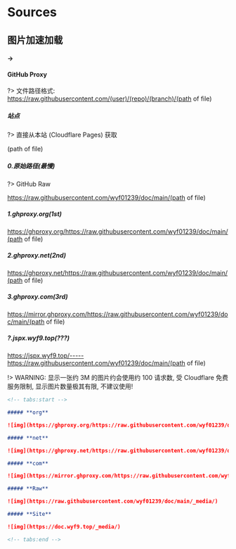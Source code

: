 # Sources

## 图片加速加载

<!-- tabs:start -->

#### **→**

#### **GitHub Proxy**

?>  文件路径格式: https://raw.githubusercontent.com/(user)/(repo)/(branch)/(path of file)

##### **站点**

?> 直接从本站 (Cloudflare Pages) 获取

(path of file)

##### **0.原始路径(最慢)**

?> GitHub Raw

https://raw.githubusercontent.com/wyf01239/doc/main/(path of file)

##### **1.ghproxy.org(1st)**

https://ghproxy.org/https://raw.githubusercontent.com/wyf01239/doc/main/(path of file)

##### **2.ghproxy.net(2nd)**

https://ghproxy.net/https://raw.githubusercontent.com/wyf01239/doc/main/(path of file)

##### **3.ghproxy.com(3rd)**

https://mirror.ghproxy.com/https://raw.githubusercontent.com/wyf01239/doc/main/(path of file)

##### **?.jspx.wyf9.top(???)**

https://jspx.wyf9.top/-----https://raw.githubusercontent.com/wyf01239/doc/main/(path of file)

!> WARNING: 显示一张约 3M 的图片约会使用约 100 请求数, 受 Cloudflare 免费服务限制, 显示图片数量极其有限, 不建议使用!

<!-- tabs:end -->

```md
<!-- tabs:start -->

##### **org**

![img](https://ghproxy.org/https://raw.githubusercontent.com/wyf01239/doc/main/_media/)

##### **net**

![img](https://ghproxy.net/https://raw.githubusercontent.com/wyf01239/doc/main/_media/)

##### **com**

![img](https://mirror.ghproxy.com/https://raw.githubusercontent.com/wyf01239/doc/main/_media/)

##### **Raw**

![img](https://raw.githubusercontent.com/wyf01239/doc/main/_media/)

##### **Site**

![img](https://doc.wyf9.top/_media/)

<!-- tabs:end -->
```